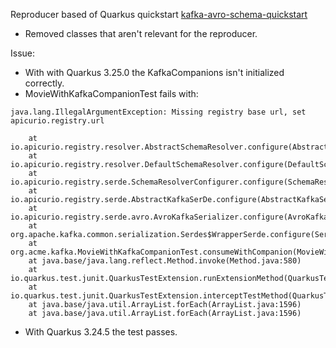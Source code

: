 Reproducer based of Quarkus quickstart [kafka-avro-schema-quickstart](https://github.com/quarkusio/quarkus-quickstarts/tree/main/kafka-avro-schema-quickstart)

 - Removed classes that aren't relevant for the reproducer.

Issue:
* With with Quarkus 3.25.0 the KafkaCompanions isn't initialized correctly.
* MovieWithKafkaCompanionTest fails with:
```
java.lang.IllegalArgumentException: Missing registry base url, set apicurio.registry.url

	at io.apicurio.registry.resolver.AbstractSchemaResolver.configure(AbstractSchemaResolver.java:75)
	at io.apicurio.registry.resolver.DefaultSchemaResolver.configure(DefaultSchemaResolver.java:62)
	at io.apicurio.registry.serde.SchemaResolverConfigurer.configure(SchemaResolverConfigurer.java:87)
	at io.apicurio.registry.serde.AbstractKafkaSerDe.configure(AbstractKafkaSerDe.java:70)
	at io.apicurio.registry.serde.avro.AvroKafkaSerializer.configure(AvroKafkaSerializer.java:91)
	at org.apache.kafka.common.serialization.Serdes$WrapperSerde.configure(Serdes.java:42)
	at org.acme.kafka.MovieWithKafkaCompanionTest.consumeWithCompanion(MovieWithKafkaCompanionTest.java:44)
	at java.base/java.lang.reflect.Method.invoke(Method.java:580)
	at io.quarkus.test.junit.QuarkusTestExtension.runExtensionMethod(QuarkusTestExtension.java:1000)
	at io.quarkus.test.junit.QuarkusTestExtension.interceptTestMethod(QuarkusTestExtension.java:848)
	at java.base/java.util.ArrayList.forEach(ArrayList.java:1596)
	at java.base/java.util.ArrayList.forEach(ArrayList.java:1596)
```
- With Quarkus 3.24.5 the test passes.
